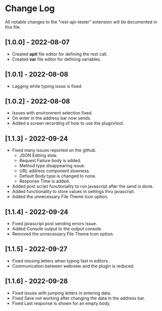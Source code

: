 # Change Log

All notable changes to the "rest-api-tester" extension will be documented in this file.

## [1.0.0] - 2022-08-07

-   Created **apit** file editor for defining the rest call.
-   Created **var** file editor for defining variables.

## [1.0.1] - 2022-08-08

-   Lagging while typing issue is fixed.

## [1.0.2] - 2022-08-08

-   Issues with environment selection fixed.
-   On enter in the address bar now sends.
-   Added a screen recording of how to use the plugin/tool.

## [1.1.3] - 2022-09-24

-   Fixed many issues reported on the github.
    -   JSON Editing slow.
    -   Request Failure body is added.
    -   Method type disappearing issue.
    -   URL address component slowness.
    -   Default Body type is changed to none.
    -   Response Time is added.
-   Added post script functionality to run javascript after the send is done.
-   Added functionality to store values in settings thru javascript.
-   Added the unnecessary File Theme Icon option.

## [1.1.4] - 2022-09-24

-   Fixed javascript post sending errors issue.
-   Added Console output to the output console.
-   Removed the unnecessary File Theme Icon option.

## [1.1.5] - 2022-09-27

-   Fixed missing letters when typing fast in editors.
-   Communication between webview and the plugin is reduced.

## [1.1.6] - 2022-09-28

-   Fixed issues with jumping letters in entering data.
-   Fixed Save not working after changing the data in the address bar.
-   Fixed Last response is shown for an empty body.
